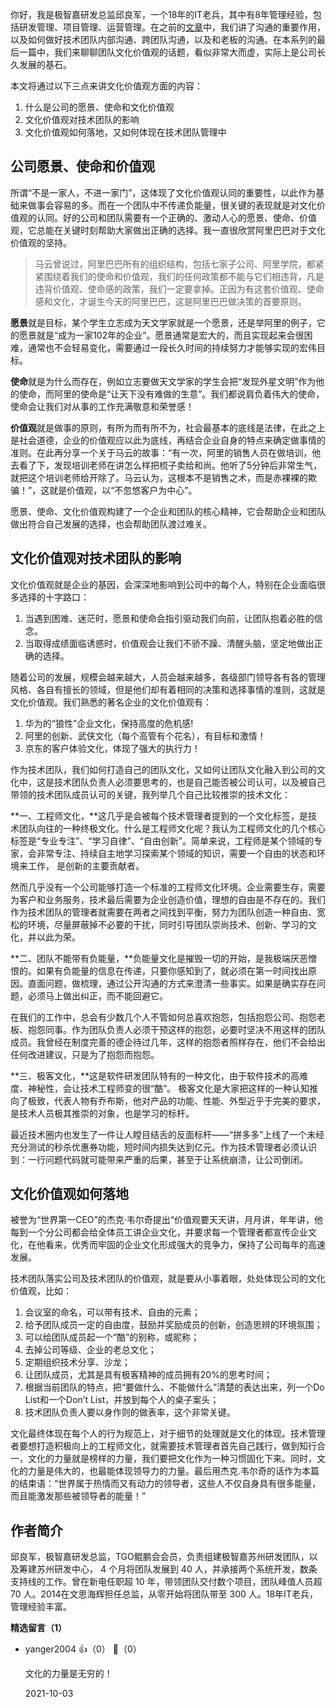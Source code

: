 你好，我是极智嘉研发总监邱良军，一个18年的IT老兵，其中有8年管理经验，包括研发管理、项目管理、运营管理。在之前的[文章](https://time.geekbang.org/column/article/89141)中，我们讲了沟通的重要作用，以及如何做好技术团队内部沟通、跨团队沟通，以及和老板的沟通。在本系列的最后一篇中，我们来聊聊团队文化价值观的话题，看似非常大而虚，实际上是公司长久发展的基石。

本文将通过以下三点来讲文化价值观方面的内容：

1. 什么是公司的愿景、使命和文化价值观
2. 文化价值观对技术团队的影响
3. 文化价值观如何落地，又如何体现在技术团队管理中

## 公司愿景、使命和价值观

所谓“不是一家人，不进一家门”，这体现了文化价值观认同的重要性，以此作为基础来做事会容易的多。而在一个团队中不传递负能量，很关键的表现就是对文化价值观的认同。好的公司和团队需要有一个正确的、激动人心的愿景、使命、价值观，它总能在关键时刻帮助大家做出正确的选择。我一直很欣赏阿里巴巴对于文化价值观的坚持。

> 马云曾说过，阿里巴巴所有的组织结构，包括七家子公司、阿里学院，都紧紧围绕着我们的使命和价值观，我们的任何政策都不能与它们相违背，凡是违背价值观、使命感的政策，我们一定要拿掉。正因为有这套价值观、使命感和文化，才诞生今天的阿里巴巴，这是阿里巴巴做决策的首要原则。

**愿景**就是目标，某个学生立志成为天文学家就是一个愿景，还是举阿里的例子，它的愿景就是“成为一家102年的企业”。愿景通常是宏大的，而且实现起来会很困难，通常也不会轻易变化，需要通过一段长久时间的持续努力才能够实现的宏伟目标。

**使命**就是为什么而存在，例如立志要做天文学家的学生会把“发现外星文明”作为他的使命，而阿里的使命是“让天下没有难做的生意”。我们都说肩负着伟大的使命，使命会让我们对从事的工作充满敬意和荣誉感！

**价值观**就是做事的原则，有所为而有所不为，社会最基本的底线是法律，在此之上是社会道德，企业的价值观应以此为底线，再结合企业自身的特点来确定做事情的准则。在此再分享一个关于马云的故事：“有一次，阿里的销售人员在做培训，他去看了下，发现培训老师在讲怎么样把梳子卖给和尚。他听了5分钟后非常生气，就把这个培训老师给开除了。马云认为，这根本不是销售之术，而是赤裸裸的欺骗！”，这就是价值观，以“不忽悠客户为中心”。

愿景、使命、文化价值观构建了一个企业和团队的核心精神，它会帮助企业和团队做出符合自己发展的选择，也会帮助团队渡过难关。

## 文化价值观对技术团队的影响

文化价值观就是企业的基因，会深深地影响到公司中的每个人，特别在企业面临很多选择的十字路口：

1. 当遇到困难、迷茫时，愿景和使命会指引驱动我们向前，让团队抱着必胜的信念。
2. 当取得成绩面临诱惑时，价值观会让我们不骄不躁、清醒头脑，坚定地做出正确的选择。

随着公司的发展，规模会越来越大，人员会越来越多，各级部门领导各有各的管理风格、各自有擅长的领域，但是他们却有着相同的决策和选择事情的准则，这就是文化价值观。我们熟悉的著名企业的文化价值观有：

1. 华为的“狼性”企业文化，保持高度的危机感!
2. 阿里的创新、武侠文化（每个高管有个花名），有目标和激情！
3. 京东的客户体验文化，体现了强大的执行力！

作为技术团队，我们如何打造自己的团队文化，又如何让团队文化融入到公司的文化中，这是技术团队负责人必须要思考的，也是自己能否被公司认可，以及被自己带领的技术团队成员认可的关键，我列举几个自己比较推崇的技术文化：

**一、工程师文化，**这几乎是会被每个技术管理者提到的一个文化标签，是技术团队向往的一种终极文化。什么是工程师文化呢？我认为工程师文化的几个核心标签是“专业专注”、“学习自律”、“自由创新”。简单来说，工程师是某个领域的专家，会非常专注、持续自主地学习探索某个领域的知识，需要一个自由的状态和环境来工作， 是创新的主要贡献者。

然而几乎没有一个公司能够打造一个标准的工程师文化环境。企业需要生存，需要为客户和业务服务，技术最后需要为企业创造价值，理想的自由是不存在的。我们作为技术团队的管理者就需要在两者之间找到平衡，努力为团队创造一种自由、宽松的环境，尽量屏蔽掉不必要的干扰，同时引导团队崇尚技术、创新、学习的文化，并以此为荣。

**二、团队不能带有负能量，**负能量文化是摧毁一切的开始，是我极端厌恶憎恨的。如果有负能量的信息在传递，只要你感知到了，就必须在第一时间找出原因。直面问题，做梳理，通过公开沟通的方式来澄清一些事实。如果是确实存在问题，必须马上做出纠正，而不能回避它。

在我们的工作中，总会有少数几个人不管如何总喜欢抱怨，包括抱怨公司、抱怨老板、抱怨同事。作为团队负责人必须干预这样的抱怨，必要时坚决不用这样的团队成员。我曾经在制度完善的德企待过几年，这样的抱怨者照样存在，他们不会给出任何改进建议，只是为了抱怨而抱怨。

**三、极客文化，**这是软件研发团队特有的一种文化，由于软件技术的高难度、神秘性，会让技术工程师变的很“酷”。 极客文化是大家把这样的一种认知推向了极致，代表人物有乔布斯，他对产品的功能、性能、外型近乎于完美的要求，是技术人员极其推崇的对象，也是学习的标杆。

最近技术圈内也发生了一件让人瞠目结舌的反面标杆——“拼多多”上线了一个未经充分测试的秒杀优惠券功能，短时间内损失达到亿元。作为技术管理者必须认识到：一行问题代码就可能带来严重的后果，甚至于让系统崩溃，让公司倒闭。

## 文化价值观如何落地

被誉为“世界第一CEO”的杰克·韦尔奇提出“价值观要天天讲，月月讲，年年讲，他每到一个分公司都会给全体员工讲企业文化，并要求每一个管理者都宣传企业文化，在他看来，优秀而牢固的企业文化形成强大的竞争力，保持了公司每年的高速发展。

技术团队落实公司及技术团队的价值观，就是要从小事着眼，处处体现公司的文化价值观，比如：

1. 会议室的命名，可以带有技术、自由的元素；
2. 给予团队成员一定的自由度，鼓励并奖励成员的创新，创造思辨的环境氛围；
3. 可以给团队成员起一个“酷”的别称，或昵称；
4. 去掉公司等级、企业的老总文化；
5. 定期组织技术分享、沙龙；
6. 让团队成员，尤其是具有极客精神的成员拥有20%的思考时间；
7. 根据当前团队的特点，把“要做什么、不能做什么”清楚的表达出来，列一个Do List和一个Don’t List，并放到每个人的桌子案头；
8. 技术团队负责人要以身作则的做表率，这个非常关键。

文化最终体现在每个人的行为规范上，对于细节的处理就是文化的体现。技术管理者要想打造积极向上的工程师文化，就需要技术管理者首先自己践行，做到知行合一，文化的力量就是榜样的力量，我们要把文化作为一种习惯固化下来。同时，文化的力量是伟大的，也最能体现领导力的力量。最后用杰克.韦尔奇的话作为本篇的结束语：“世界属于热情而又有动力的领导者，这些人不仅自身具有很多能量，而且能激发那些被领导者的能量！”

## 作者简介

邱良军，极智嘉研发总监，TGO鲲鹏会会员，负责组建极智嘉苏州研发团队，以及筹建苏州研发中心， 4 个月将团队发展到 40 人，并承接两个系统开发，数条支持线的工作。曾在新电任职超 10 年，带领团队交付数个项目，团队峰值人员超 70 人。2014在文思海辉担任总监，从零开始将团队带至 300 人。18年IT老兵，管理经验丰富。
<div><strong>精选留言（1）</strong></div><ul>
<li><span>yanger2004</span> 👍（0） 💬（0）<p>文化的力量是无穷的！</p>2021-10-03</li><br/>
</ul>
